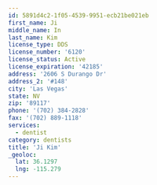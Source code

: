 ```yaml
---
id: 5891d4c2-1f05-4539-9951-ecb21be021eb
first_name: Ji
middle_name: In
last_name: Kim
license_type: DDS
license_number: '6120'
license_status: Active
license_expiration: '42185'
address: '2606 S Durango Dr'
address_2: '#148'
city: 'Las Vegas'
state: NV
zip: '89117'
phone: '(702) 384-2828'
fax: '(702) 889-1118'
services:
  - dentist
category: dentists
title: 'Ji Kim'
_geoloc:
  lat: 36.1297
  lng: -115.279
---
```

